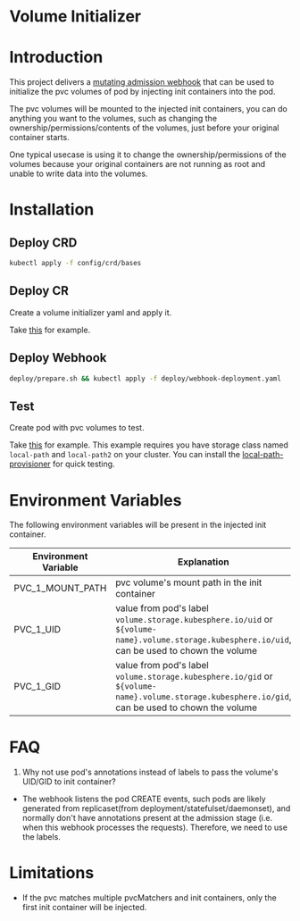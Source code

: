 # Volume Initializer

# Introduction
This project delivers a [mutating admission webhook](https://kubernetes.io/docs/reference/access-authn-authz/admission-controllers/#mutatingadmissionwebhook) that can be used to initialize the pvc volumes of pod by injecting init containers into the pod.

The pvc volumes will be mounted to the injected init containers, you can do anything you want to the volumes, such as changing the ownership/permissions/contents of the volumes, just before your original container starts.

One typical usecase is using it to change the ownership/permissions of the volumes because your original containers are not running as root and unable to write data into the volumes.

# Installation 

## Deploy CRD
```sh
kubectl apply -f config/crd/bases
```

## Deploy CR
Create a volume initializer yaml and apply it.

Take [this](config/samples/storage.kubesphere.io_v1alpha1_initializer.yaml) for example.

## Deploy Webhook

```sh
deploy/prepare.sh && kubectl apply -f deploy/webhook-deployment.yaml
```

## Test 
Create pod with pvc volumes to test.

Take [this](config/samples/mongo-test.yaml) for example. This example requires you have storage class named `local-path` and `local-path2` on your cluster. You can install the [local-path-provisioner](https://github.com/rancher/local-path-provisioner) for quick testing.

# Environment Variables
The following environment variables will be present in the injected init container.

| Environment Variable | Explanation                                                                                                                                     | Present When      | Example Values    |
|----------------------|-------------------------------------------------------------------------------------------------------------------------------------------------|-------------------|-------------------|
| PVC_1_MOUNT_PATH     | pvc volume's mount path in the init container                                                                                                   | Always            | `/data`           |
| PVC_1_UID            | value from pod's label `volume.storage.kubesphere.io/uid` or `${volume-name}.volume.storage.kubesphere.io/uid`, can be used to chown the volume | When label exists | `mongodb`, `1001` |
| PVC_1_GID            | value from pod's label `volume.storage.kubesphere.io/gid` or `${volume-name}.volume.storage.kubesphere.io/gid`, can be used to chown the volume | When label exists | `0`, `mongodb`    |


# FAQ
1. Why not use pod's annotations instead of labels to pass the volume's UID/GID to init container?
- The webhook listens the pod CREATE events, such pods are likely generated from replicaset(from deployment/statefulset/daemonset), and normally don't have annotations present at the admission stage (i.e. when this webhook processes the requests). Therefore, we need to use the labels.


# Limitations
- If the pvc matches multiple pvcMatchers and init containers, only the first init container will be injected.

